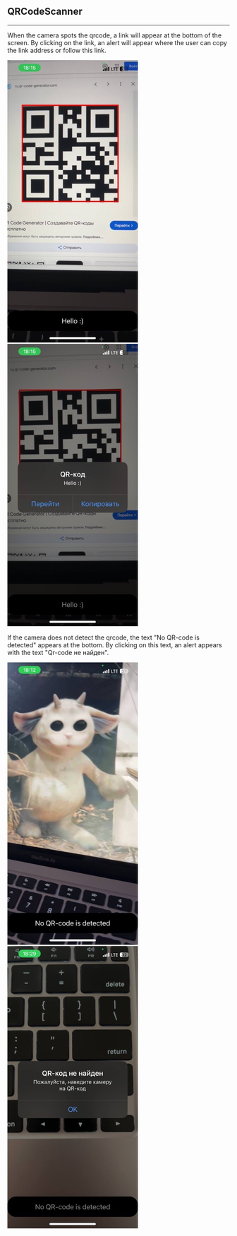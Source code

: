## QRCodeScanner 
__________________________________
When the camera spots the qrcode, a link will appear at the bottom of the screen. By clicking on the link, an alert will appear where the user can copy the link address or follow this link.

![Screnshot](https://github.com/AL-Lina/QRCodeScanner/blob/main/QRCodeScanner/FindQRCode.jpeg)
![Screnshot](https://github.com/AL-Lina/QRCodeScanner/blob/main/QRCodeScanner/Alert.jpeg)

If the camera does not detect the qrcode, the text "No QR-code is detected" appears at the bottom. By clicking on this text, an alert appears with the text "Qr-code не найден".

![Screnshot](https://github.com/AL-Lina/QRCodeScanner/blob/main/QRCodeScanner/NoQRcode.jpeg)
![Screnshot](https://github.com/AL-Lina/QRCodeScanner/blob/main/QRCodeScanner/noQRcodeAlert.jpeg)

